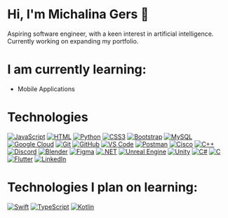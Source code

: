 <h1>Hi, I'm Michalina Gers 👋</h1>
<p>Aspiring software engineer, with a keen interest in artificial intelligence. Currently working on expanding my portfolio.</p>

<h1>I am currently learning:</h1>
<ul>
  <li>Mobile Applications</li>
</ul>

<h1>Technologies</h1>

<div class="tech-icons">
  <a target="_blank" rel="noopener noreferrer nofollow" href="#"><img src="https://img.shields.io/badge/-JavaScript-black?style=flat-square&logo=javascript"alt="JavaScript"></a>
  <a target="_blank" rel="noopener noreferrer nofollow" href="#"><img src="https://img.shields.io/badge/HTML-%23E34F26.svg?logo=html5&logoColor=white" alt="HTML"></a>
  <a target="_blank" rel="noopener noreferrer nofollow" href="#"><img src="https://img.shields.io/badge/-Python-black?style=flat-square&logo=Python" alt="Python"></a>
  <a target="_blank" rel="noopener noreferrer nofollow" href="#"><img src="https://img.shields.io/badge/-CSS3-1572B6?style=flat-square&logo=css3" alt="CSS3"></a>
  <a target="_blank" rel="noopener noreferrer nofollow" href="#"><img src="https://img.shields.io/badge/-Bootstrap-563D7C?style=flat-square&logo=bootstrap" alt="Bootstrap"></a>
  <a target="_blank" rel="noopener noreferrer nofollow" href="#"><img src="https://img.shields.io/badge/-MySQL-black?style=flat-square&logo=mysql" alt="MySQL"></a>
  <a target="_blank" rel="noopener noreferrer nofollow" href="#"><img src="https://img.shields.io/badge/Google%20Cloud-black?style=flat-square&logo=google-cloud" alt="Google Cloud"></a>
  <a target="_blank" rel="noopener noreferrer nofollow" href="#"><img src="https://img.shields.io/badge/-Git-black?style=flat-square&logo=git" alt="Git"></a>
  <a target="_blank" rel="noopener noreferrer nofollow" href="#"><img src="https://img.shields.io/badge/-GitHub-181717?style=flat-square&logo=github" alt="GitHub"></a>
  <a target="_blank" rel="noopener noreferrer nofollow" href="#"><img src="https://img.shields.io/badge/-VSCode-%23007ACC?style=flat-square&logo=visual-studio-code" alt="VS Code"></a>
  <a target="_blank" rel="noopener noreferrer nofollow" href="#"><img src="https://img.shields.io/badge/Postman-black?style=flat-square&logo=postman" alt="Postman"></a>
  <a target="_blank" rel="noopener noreferrer nofollow" href="#"><img src="https://img.shields.io/badge/Cisco-black?style=flat-square&logo=cisco" alt="Cisco"></a>
  <a target="_blank" rel="noopener noreferrer nofollow" href="#"><img src="https://img.shields.io/badge/C%2B%2B-00599C?style=flat-square&logo=C%2B%2B&logoColor=white" alt="C++"></a>
  <a target="_blank" rel="noopener noreferrer nofollow" href="#"><img src="https://img.shields.io/badge/Discord-black?style=flat-square&logo=discord" alt="Discord"></a>
  <a target="_blank" rel="noopener noreferrer nofollow" href="#"><img src="https://img.shields.io/badge/Blender-%23F5792A.svg?logo=blender&logoColor=white" alt="Blender"></a>
  <a target="_blank" rel="noopener noreferrer nofollow" href="#"><img src="https://img.shields.io/badge/Figma-F24E1E?logo=figma&logoColor=white" alt="Figma"></a>
  <a target="_blank" rel="noopener noreferrer nofollow" href="#"><img src="https://img.shields.io/badge/.NET-512BD4?logo=dotnet&logoColor=fff" alt=".NET"></a>
  <a target="_blank" rel="noopener noreferrer nofollow" href="#"><img src="https://img.shields.io/badge/Unreal%20Engine-%23313131.svg?logo=unrealengine&logoColor=white" alt="Unreal Engine"></a>
  <a target="_blank" rel="noopener noreferrer nofollow" href="#"><img src="https://img.shields.io/badge/Unity-%23000000.svg?logo=unity&logoColor=white" alt="Unity"></a>
  <a target="_blank" rel="noopener noreferrer nofollow" href="#"><img src="https://custom-icon-badges.demolab.com/badge/C%23-%23239120.svg?logo=cshrp&logoColor=white" alt="C#"></a>
  <a target="_blank" rel="noopener noreferrer nofollow" href="#"><img src="https://img.shields.io/badge/C-00599C?logo=c&logoColor=white" alt="C"></a>
  <a target="_blank" rel="noopener noreferrer nofollow" href="#"><img src="https://img.shields.io/badge/Flutter-02569B?logo=flutter&logoColor=fff" alt="Flutter"></a>
  <a href="https://www.linkedin.com/in/michalinagers" rel="nofollow"><img alt="LinkedIn" src="https://img.shields.io/badge/-LinkedIn-0077B5?style=flat-square&logo=Linkedin&logoColor=white"></a>
</div>

<h1>Technologies I plan on learning:</h1>
<a target="_blank" rel="noopener noreferrer nofollow" href="#"><img src="https://img.shields.io/badge/Swift-F54A2A?logo=swift&logoColor=white" alt="Swift"></a>
<a target="_blank" rel="noopener noreferrer nofollow" href="#"><img src="https://img.shields.io/badge/TypeScript-3178C6?logo=typescript&logoColor=fff" alt="TypeScript"></a>
<a target="_blank" rel="noopener noreferrer nofollow" href="#"><img src="https://img.shields.io/badge/Kotlin-%237F52FF.svg?logo=kotlin&logoColor=white" alt="Kotlin"></a>
